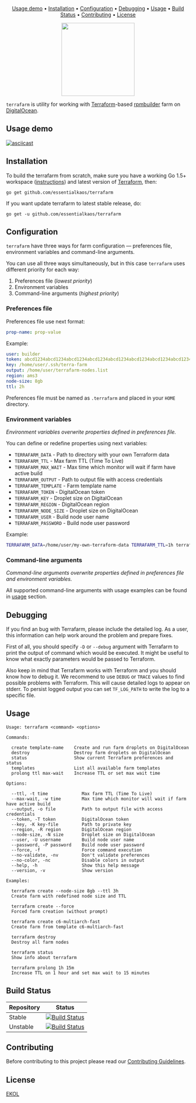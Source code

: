 <p align="center"><a href="#usage-demo">Usage demo</a> • <a href="#installation">Installation</a> • <a href="#configuration">Configuration</a> • <a href="#debugging">Debugging</a> • <a href="#usage">Usage</a> • <a href="#build-status">Build Status</a> • <a href="#contributing">Contributing</a> • <a href="#license">License</a></p>

<p align="center">
<img width="200" height="200" src="https://essentialkaos.com/github/terrafarm.png"/>
</p>

`terrafarm` is utility for working with [Terraform](https://www.terraform.io)-based [rpmbuilder](https://github.com/essentialkaos/rpmbuilder) farm on [DigitalOcean](https://www.digitalocean.com).

## Usage demo

[![asciicast](https://essentialkaos.com/github/terrafarm-0101.gif)](https://asciinema.org/a/85405)

## Installation

To build the terrafarm from scratch, make sure you have a working Go 1.5+ workspace ([instructions](https://golang.org/doc/install)) and latest version of [Terraform](https://www.terraform.io/downloads.html), then:

```
go get github.com/essentialkaos/terrafarm
```

If you want update terrafarm to latest stable release, do:

```
go get -u github.com/essentialkaos/terrafarm
```

## Configuration

`terrafarm` have three ways for farm configuration — preferences file, environment variables and command-line arguments.

You can use all three ways simultaneously, but in this case `terrafarm` uses different priority for each way:

1. Preferences file (_lowest priority_)
2. Environment variables
3. Command-line arguments (_highest priority_)

### Preferences file

Preferences file use next format:

```yaml
prop-name: prop-value
```

Example:

```yaml
user: builder
token: abcd1234abcd1234abcd1234abcd1234abcd1234abcd1234abcd1234abcd1234
key: /home/user/.ssh/terra-farm
output: /home/user/terrafarm-nodes.list
region: ams3
node-size: 8gb
ttl: 2h
```

Preferences file must be named as `.terrafarm` and placed in your `HOME` directory.

### Environment variables

_Environment variables overwrite properties defined in preferences file._

You can define or redefine properties using next variables:

* `TERRAFARM_DATA` - Path to directory with your own Terraform data
* `TERRAFARM_TTL` - Max farm TTL (Time To Live)
* `TERRAFARM_MAX_WAIT` - Max time which monitor will wait if farm have active build
* `TERRAFARM_OUTPUT` - Path to output file with access credentials
* `TERRAFARM_TEMPLATE` - Farm template name
* `TERRAFARM_TOKEN` - DigitalOcean token
* `TERRAFARM_KEY` - Droplet size on DigitalOcean
* `TERRAFARM_REGION` - DigitalOcean region
* `TERRAFARM_NODE_SIZE` - Droplet size on DigitalOcean
* `TERRAFARM_USER` - Build node user name
* `TERRAFARM_PASSWORD` - Build node user password

Example:

```bash
TERRAFARM_DATA=/home/user/my-own-terraform-data TERRAFARM_TTL=1h terrafarm create
```

### Command-line arguments

_Command-line arguments overwrite properties defined in preferences file and environment variables._

All supported command-line arguments with usage examples can be found in [usage](#usage) section.

## Debugging

If you find an bug with Terrafarm, please include the detailed log. As a user, this information can help work around the problem and prepare fixes. 

First of all, you should specify `-D` or `--debug` argument with Terrafarm to print the output of command which would be executed. It might be useful to know what exactly parameters would be passed to Terraform.

Also keep in mind that Terrafarm works with Terraform and you should know how to debug it. We recommend to use `DEBUG` or `TRACE` values to find possible problems with Terraform. This will cause detailed logs to appear on stderr. To persist logged output you can set `TF_LOG_PATH` to write the log to a specific file.

## Usage

```
Usage: terrafarm <command> <options>

Commands:

  create template-name    Create and run farm droplets on DigitalOcean
  destroy                 Destroy farm droplets on DigitalOcean
  status                  Show current Terrafarm preferences and status
  templates               List all available farm templates
  prolong ttl max-wait    Increase TTL or set max wait time

Options:

  --ttl, -t time             Max farm TTL (Time To Live)
  --max-wait, -w time        Max time which monitor will wait if farm have active build
  --output, -o file          Path to output file with access credentials
  --token, -T token          DigitalOcean token
  --key, -K key-file         Path to private key
  --region, -R region        DigitalOcean region
  --node-size, -N size       Droplet size on DigitalOcean
  --user, -U username        Build node user name
  --password, -P password    Build node user password
  --force, -f                Force command execution
  --no-validate, -nv         Don't validate preferences
  --no-color, -nc            Disable colors in output
  --help, -h                 Show this help message
  --version, -v              Show version

Examples:

  terrafarm create --node-size 8gb --ttl 3h
  Create farm with redefined node size and TTL

  terrafarm create --force
  Forced farm creation (without prompt)

  terrafarm create c6-multiarch-fast
  Create farm from template c6-multiarch-fast

  terrafarm destroy
  Destroy all farm nodes

  terrafarm status
  Show info about terrafarm

  terrafarm prolong 1h 15m
  Increase TTL on 1 hour and set max wait to 15 minutes

```

## Build Status

| Repository | Status |
|------------|--------|
| Stable | [![Build Status](https://travis-ci.org/essentialkaos/terrafarm.svg?branch=master)](https://travis-ci.org/essentialkaos/terrafarm) |
| Unstable | [![Build Status](https://travis-ci.org/essentialkaos/terrafarm.svg?branch=develop)](https://travis-ci.org/essentialkaos/terrafarm) |

## Contributing

Before contributing to this project please read our [Contributing Guidelines](https://github.com/essentialkaos/contributing-guidelines#contributing-guidelines).

## License

[EKOL](https://essentialkaos.com/ekol)
